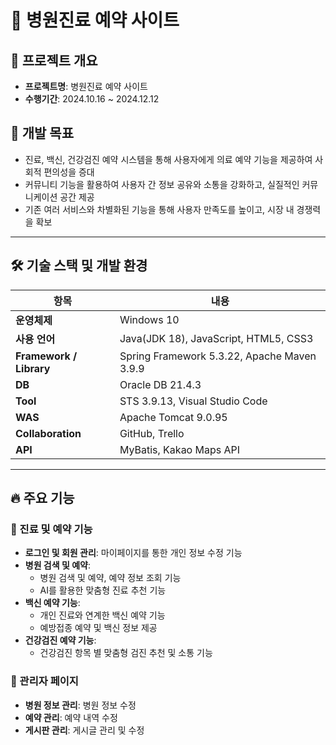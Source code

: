 # 🏥 병원진료 예약 사이트

## 📌 프로젝트 개요
- **프로젝트명**: 병원진료 예약 사이트
- **수행기간**: 2024.10.16 ~ 2024.12.12

## 🎯 개발 목표
- 진료, 백신, 건강검진 예약 시스템을 통해 사용자에게 의료 예약 기능을 제공하여 사회적 편의성을 증대
- 커뮤니티 기능을 활용하여 사용자 간 정보 공유와 소통을 강화하고, 실질적인 커뮤니케이션 공간 제공
- 기존 여러 서비스와 차별화된 기능을 통해 사용자 만족도를 높이고, 시장 내 경쟁력을 확보

---

## 🛠️ 기술 스택 및 개발 환경

| 항목            | 내용 |
|----------------|----------------------|
| **운영체제** | Windows 10 |
| **사용 언어** | Java(JDK 18), JavaScript, HTML5, CSS3 |
| **Framework / Library** | Spring Framework 5.3.22, Apache Maven 3.9.9 |
| **DB** | Oracle DB 21.4.3 |
| **Tool** | STS 3.9.13, Visual Studio Code |
| **WAS** | Apache Tomcat 9.0.95 |
| **Collaboration** | GitHub, Trello |
| **API** | MyBatis, Kakao Maps API |

---

## 🔥 주요 기능
### 🏥 진료 및 예약 기능
- **로그인 및 회원 관리**: 마이페이지를 통한 개인 정보 수정 기능
- **병원 검색 및 예약**:  
  - 병원 검색 및 예약, 예약 정보 조회 기능
  - AI를 활용한 맞춤형 진료 추천 기능
- **백신 예약 기능**:  
  - 개인 진료와 연계한 백신 예약 기능
  - 예방접종 예약 및 백신 정보 제공
- **건강검진 예약 기능**:  
  - 건강검진 항목 별 맞춤형 검진 추천 및 소통 기능

### 🔧 관리자 페이지
- **병원 정보 관리**: 병원 정보 수정
- **예약 관리**: 예약 내역 수정
- **게시판 관리**: 게시글 관리 및 수정
